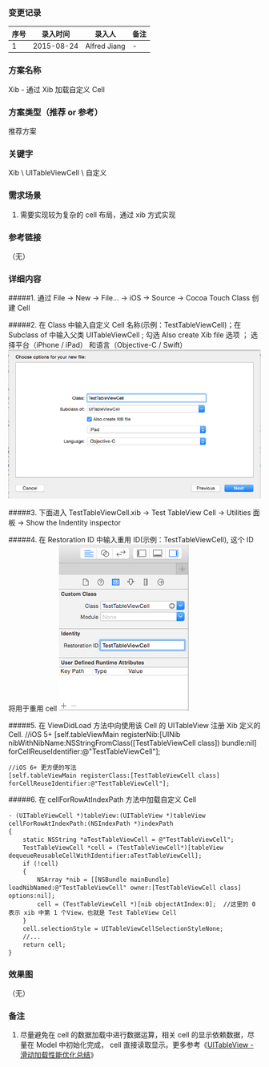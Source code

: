 ### 变更记录
| 序号 | 录入时间 | 录入人 | 备注 |
| -- | -- | -- | -- |
| 1 | 2015-08-24 | Alfred Jiang | - |

### 方案名称
Xib - 通过 Xib 加载自定义 Cell

### 方案类型（推荐 or 参考）
推荐方案

### 关键字
Xib \ UITableViewCell \ 自定义

### 需求场景
1. 需要实现较为复杂的 cell 布局，通过 xib 方式实现

### 参考链接
（无）

### 详细内容

#####1. 通过 File -> New -> File... -> iOS -> Source -> Cocoa Touch Class 创建 Cell

#####2. 在 Class 中输入自定义 Cell 名称(示例：TestTableViewCell)；在 Subclass of 中输入父类 UITableViewCell ; 勾选 Also create Xib file 选项 ； 选择平台（iPhone / iPad） 和语言（Objective-C / Swift）
 ![image1](images/xibCell001.png)

#####3. 下面进入 TestTableViewCell.xib -> Test TableView Cell -> Utilities 面板 -> Show the Indentity inspector

#####4. 在 Restoration ID 中输入重用 ID(示例：TestTableViewCell), 这个 ID 将用于重用 cell
 ![image2](images/xibCell002.png)

#####5. 在 ViewDidLoad 方法中向使用该 Cell 的 UITableView 注册 Xib 定义的 Cell.
    //iOS 5+
    [self.tableViewMain registerNib:[UINib nibWithNibName:NSStringFromClass([TestTableViewCell class]) bundle:nil] forCellReuseIdentifier:@"TestTableViewCell"];

    //iOS 6+ 更方便的写法
    [self.tableViewMain registerClass:[TestTableViewCell class] forCellReuseIdentifier:@"TestTableViewCell"];

#####6. 在 cellForRowAtIndexPath 方法中加载自定义 Cell

    - (UITableViewCell *)tableView:(UITableView *)tableView cellForRowAtIndexPath:(NSIndexPath *)indexPath
    {
        static NSString *aTestTableViewCell = @"TestTableViewCell";
        TestTableViewCell *cell = (TestTableViewCell*)[tableView dequeueReusableCellWithIdentifier:aTestTableViewCell];
        if (!cell)
        {
            NSArray *nib = [[NSBundle mainBundle] loadNibNamed:@"TestTableViewCell" owner:[TestTableViewCell class] options:nil];
            cell = (TestTableViewCell *)[nib objectAtIndex:0];  //这里的 0 表示 xib 中第 1 个View，也就是 Test TableView Cell
        }
        cell.selectionStyle = UITableViewCellSelectionStyleNone;
        //...
        return cell;
    }

### 效果图
（无）

### 备注
1. 尽量避免在 cell 的数据加载中进行数据运算，相关 cell 的显示依赖数据，尽量在 Model 中初始化完成， cell 直接读取显示。更多参考《[UITableView - 滑动加载性能优化总结](solutions/uitableview_-_hua_dong_jia_zai_you_hua_zong_jie.md)》

